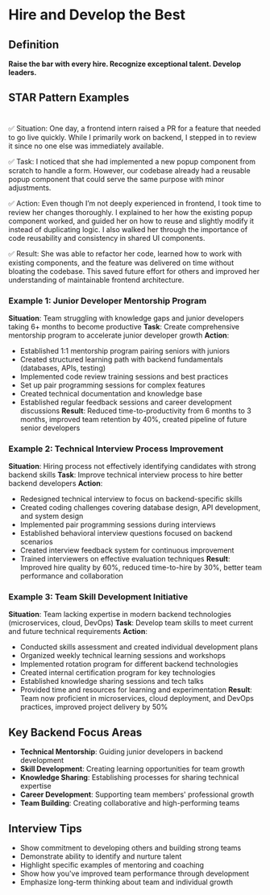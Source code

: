 # Hire and Develop the Best

## Definition
**Raise the bar with every hire. Recognize exceptional talent. Develop leaders.**

## STAR Pattern Examples
#
✅ Situation:
One day, a frontend intern raised a PR for a feature that needed to go live quickly. While I primarily work on backend, I stepped in to review it since no one else was immediately available.

✅ Task:
I noticed that she had implemented a new popup component from scratch to handle a form. However, our codebase already had a reusable popup component that could serve the same purpose with minor adjustments.

✅ Action:
Even though I’m not deeply experienced in frontend, I took time to review her changes thoroughly. I explained to her how the existing popup component worked, and guided her on how to reuse and slightly modify it instead of duplicating logic. I also walked her through the importance of code reusability and consistency in shared UI components.

✅ Result:
She was able to refactor her code, learned how to work with existing components, and the feature was delivered on time without bloating the codebase. This saved future effort for others and improved her understanding of maintainable frontend architecture.

### Example 1: Junior Developer Mentorship Program
**Situation**: Team struggling with knowledge gaps and junior developers taking 6+ months to become productive
**Task**: Create comprehensive mentorship program to accelerate junior developer growth
**Action**:
- Established 1:1 mentorship program pairing seniors with juniors
- Created structured learning path with backend fundamentals (databases, APIs, testing)
- Implemented code review training sessions and best practices
- Set up pair programming sessions for complex features
- Created technical documentation and knowledge base
- Established regular feedback sessions and career development discussions
**Result**: Reduced time-to-productivity from 6 months to 3 months, improved team retention by 40%, created pipeline of future senior developers

### Example 2: Technical Interview Process Improvement
**Situation**: Hiring process not effectively identifying candidates with strong backend skills
**Task**: Improve technical interview process to hire better backend developers
**Action**:
- Redesigned technical interview to focus on backend-specific skills
- Created coding challenges covering database design, API development, and system design
- Implemented pair programming sessions during interviews
- Established behavioral interview questions focused on backend scenarios
- Created interview feedback system for continuous improvement
- Trained interviewers on effective evaluation techniques
**Result**: Improved hire quality by 60%, reduced time-to-hire by 30%, better team performance and collaboration

### Example 3: Team Skill Development Initiative
**Situation**: Team lacking expertise in modern backend technologies (microservices, cloud, DevOps)
**Task**: Develop team skills to meet current and future technical requirements
**Action**:
- Conducted skills assessment and created individual development plans
- Organized weekly technical learning sessions and workshops
- Implemented rotation program for different backend technologies
- Created internal certification program for key technologies
- Established knowledge sharing sessions and tech talks
- Provided time and resources for learning and experimentation
**Result**: Team now proficient in microservices, cloud deployment, and DevOps practices, improved project delivery by 50%

## Key Backend Focus Areas
- **Technical Mentorship**: Guiding junior developers in backend development
- **Skill Development**: Creating learning opportunities for team growth
- **Knowledge Sharing**: Establishing processes for sharing technical expertise
- **Career Development**: Supporting team members' professional growth
- **Team Building**: Creating collaborative and high-performing teams

## Interview Tips
- Show commitment to developing others and building strong teams
- Demonstrate ability to identify and nurture talent
- Highlight specific examples of mentoring and coaching
- Show how you've improved team performance through development
- Emphasize long-term thinking about team and individual growth 